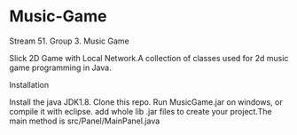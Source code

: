 # Music-Game
Stream 51. Group 3. Music Game

Slick 2D Game with Local Network.A collection of classes used for 2d music game programming in Java.

Installation

Install the java JDK1.8.
Clone this repo.
Run MusicGame.jar on windows, or compile it with eclipse.
add whole lib .jar files to create your project.The main method is src/Panel/MainPanel.java
